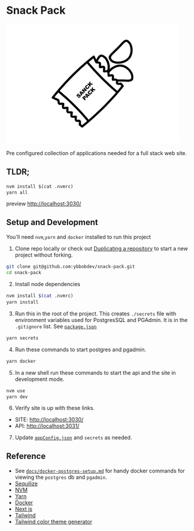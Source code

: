 # Snack Pack
![snack pack](docs/images/snack-pack-4.png)

Pre configured collection of applications needed for a full stack web site.  

## TLDR;
```
nvm install $(cat .nvmrc) 
yarn all
```
preview [http://localhost:3030/](http://localhost:3030/)

## Setup and Development

You'll need `nvm`,`yarn` and `docker` installed to run this project  

1. Clone repo locally or check out [Duplicating a repository](https://docs.github.com/en/github/creating-cloning-and-archiving-repositories/duplicating-a-repository) to start a new project without forking.
```bash
git clone git@github.com:ybbobdev/snack-pack.git
cd snack-pack
```

2. Install node dependencies
```bash
nvm install $(cat .nvmrc) 
yarn install
```

3. Run this in the root of the project. This creates `./secrets` file with environment variables used for PostgresSQL and PGAdmin. It is in the `.gitignore` list. See [`package.json`](https://github.com/ybbobdev/snack-pack/blob/main/package.json#L12)
```bash
yarn secrets
```

4. Run these commands to start postgres and pgadmin.
```bash
yarn docker
```

5. In a new shell run these commands to start the api and the site in development mode.
```
nvm use
yarn dev
```

6. Verify site is up with these links. 
 - SITE: [http://localhost:3030/](http://localhost:3030/)
 - API: [http://localhost:3031/](http://localhost:3031/__health)

7. Update [`appConfig.json`](./appConfig.json) and `secrets` as needed.

## Reference
 - See [`docs/docker-postgres-setup.md`](docs/docker-postgres-setup.md) for handy docker commands for viewing the `postgres` db and `pgadmin`.
 - [Sequilize](https://sequelize.org/master/)
 - [NVM](https://github.com/nvm-sh/nvm)
 - [Yarn](https://yarnpkg.com/)
 - [Docker](https://www.docker.com/)
 - [Next js](https://nextjs.org/docs/getting-started)
 - [Tailwind](https://tailwindcss.com/docs)
 - [Tailwind color theme generator](https://tailwind.ink/)

